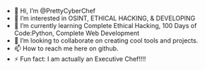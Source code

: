 - 👋 Hi, I’m @PrettyCyberChef
- 👀 I’m interested in OSINT, ETHICAL HACKING, & DEVELOPING
- 🌱 I’m currently learning Complete Ethical Hacking, 100 Days of Code:Python, Complete Web Development 
- 💞️ I’m looking to collaborate on creating cool tools and projects. 
- 📫 How to reach me here on github. 
- ⚡ Fun fact: I am actually an Executive Chef!!!!

<!---
PrettyCyberChef/PrettyCyberChef is a ✨ special ✨ repository because its `README.md` (this file) appears on your GitHub profile.
You can click the Preview link to take a look at your changes.
--->
